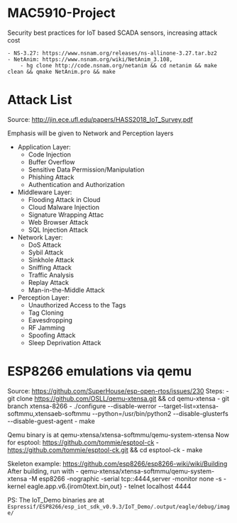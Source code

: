 # MAC5910-Project
Security best practices for IoT based SCADA sensors, increasing attack cost

    - NS-3.27: https://www.nsnam.org/releases/ns-allinone-3.27.tar.bz2
    - NetAnim: https://www.nsnam.org/wiki/NetAnim_3.108,
        - hg clone http://code.nsnam.org/netanim && cd netanim && make clean && qmake NetAnim.pro && make
        
# Attack List
Source: http://jin.ece.ufl.edu/papers/HASS2018_IoT_Survey.pdf

Emphasis will be given to Network and Perception layers


* Application Layer:
    * Code Injection
    * Buffer Overflow
    * Sensitive Data Permission/Manipulation
    * Phishing Attack
    * Authentication and Authorization
* Middleware Layer:
    * Flooding Attack in Cloud
    * Cloud Malware Injection
    * Signature Wrapping Attac
    * Web Browser Attack
    * SQL Injection Attack
* Network Layer:
    * DoS Attack
    * Sybil Attack
    * Sinkhole Attack
    * Sniffing Attack
    * Traffic Analysis
    * Replay Attack
    * Man-in-the-Middle Attack
* Perception Layer:
    * Unauthorized Access to the Tags
    * Tag Cloning
    * Eavesdropping
    * RF Jamming
    * Spoofing Attack
    * Sleep Deprivation Attack

# ESP8266 emulations via qemu
Source: https://github.com/SuperHouse/esp-open-rtos/issues/230
Steps:
    - git clone https://github.com/OSLL/qemu-xtensa.git && cd qemu-xtensa
    - git branch xtensa-8266
    - ./configure --disable-werror --target-list=xtensa-softmmu,xtensaeb-softmmu --python=/usr/bin/python2 --disable-glusterfs --disable-guest-agent
    - make

Qemu binary is at qemu-xtensa/xtensa-softmmu/qemu-system-xtensa
Now for esptool: https://github.com/tommie/esptool-ck
    - https://github.com/tommie/esptool-ck.git && cd esptool-ck
    - make

Skeleton example: https://github.com/esp8266/esp8266-wiki/wiki/Building
After building, run with
    - qemu-xtensa/xtensa-softmmu/qemu-system-xtensa -M esp8266 -nographic -serial tcp::4444,server -monitor none -s -kernel eagle.app.v6.{irom0text.bin,out}
    - telnet localhost 4444

PS: The IoT_Demo binaries are at `Espressif/ESP8266/esp_iot_sdk_v0.9.3/IoT_Demo/.output/eagle/debug/image/`

